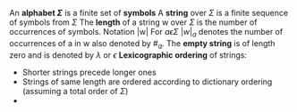 An **alphabet $\Sigma$** is a finite set of **symbols**
A **string** over $\Sigma$ is a finite sequence of symbols from $\Sigma$
The **length** of a string w over $\Sigma$ is the number of occurrences of symbols. Notation |w|
For $a\epsilon \Sigma$  $|w|_a$  denotes the number of occurrences of a in w also denoted by $\#_a$.
The **empty string** is of length zero and is denoted by $\lambda$ or $\epsilon$
**Lexicographic ordering** of strings:
- Shorter strings precede longer ones
- Strings of same length are ordered according to dictionary ordering (assuming a total order of $\Sigma$)
-